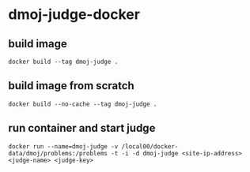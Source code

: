 # dmoj-judge-docker

## build image

```
docker build --tag dmoj-judge .
```

## build image from scratch

```
docker build --no-cache --tag dmoj-judge .
```

## run container and start judge 

```
docker run --name=dmoj-judge -v /local00/docker-data/dmoj/problems:/problems -t -i -d dmoj-judge <site-ip-address> <judge-name> <judge-key>
```
